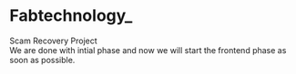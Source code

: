 # Fabtechnology_
Scam Recovery Project 
<br>
We are done with intial phase and now we will start the frontend phase as soon as possible.
<br>
